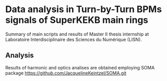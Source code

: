 # Data analysis in Turn-by-Turn BPMs signals of SuperKEKB main rings

Summary of main scripts and results of Master II thesis internship at Laboratoire Interdisciplinaire des Sciences du Numérique (LISN).

## Analysis 

Results of harmonic and optics analises are obtained employing SOMA package https://github.com/JacquelineKeintzel/SOMA.git 







